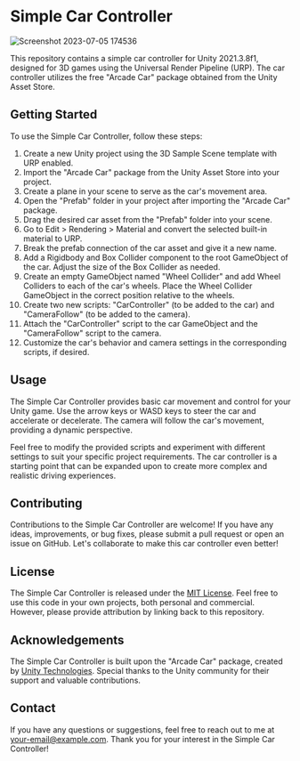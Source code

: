 # Simple Car Controller

![Screenshot 2023-07-05 174536](https://github.com/AhzamRasul/SimpleCarController/assets/50517265/f00cb758-8382-4524-b5e4-23a47bb48038)

This repository contains a simple car controller for Unity 2021.3.8f1, designed for 3D games using the Universal Render Pipeline (URP). The car controller utilizes the free "Arcade Car" package obtained from the Unity Asset Store.

## Getting Started

To use the Simple Car Controller, follow these steps:

1. Create a new Unity project using the 3D Sample Scene template with URP enabled.
2. Import the "Arcade Car" package from the Unity Asset Store into your project.
3. Create a plane in your scene to serve as the car's movement area.
4. Open the "Prefab" folder in your project after importing the "Arcade Car" package.
5. Drag the desired car asset from the "Prefab" folder into your scene.
6. Go to Edit > Rendering > Material and convert the selected built-in material to URP.
7. Break the prefab connection of the car asset and give it a new name.
8. Add a Rigidbody and Box Collider component to the root GameObject of the car. Adjust the size of the Box Collider as needed.
9. Create an empty GameObject named "Wheel Collider" and add Wheel Colliders to each of the car's wheels. Place the Wheel Collider GameObject in the correct position relative to the wheels.
10. Create two new scripts: "CarController" (to be added to the car) and "CameraFollow" (to be added to the camera).
11. Attach the "CarController" script to the car GameObject and the "CameraFollow" script to the camera.
12. Customize the car's behavior and camera settings in the corresponding scripts, if desired.

## Usage

The Simple Car Controller provides basic car movement and control for your Unity game. Use the arrow keys or WASD keys to steer the car and accelerate or decelerate. The camera will follow the car's movement, providing a dynamic perspective.

Feel free to modify the provided scripts and experiment with different settings to suit your specific project requirements. The car controller is a starting point that can be expanded upon to create more complex and realistic driving experiences.

## Contributing

Contributions to the Simple Car Controller are welcome! If you have any ideas, improvements, or bug fixes, please submit a pull request or open an issue on GitHub. Let's collaborate to make this car controller even better!

## License

The Simple Car Controller is released under the [MIT License](LICENSE.md). Feel free to use this code in your own projects, both personal and commercial. However, please provide attribution by linking back to this repository.

## Acknowledgements

The Simple Car Controller is built upon the "Arcade Car" package, created by [Unity Technologies](https://unity.com/). Special thanks to the Unity community for their support and valuable contributions.

## Contact

If you have any questions or suggestions, feel free to reach out to me at [your-email@example.com](mailto:your-email@example.com). Thank you for your interest in the Simple Car Controller!
